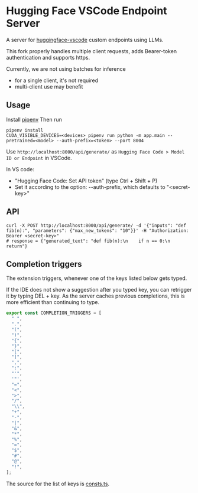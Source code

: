 # Hugging Face VSCode Endpoint Server

A server for [huggingface-vscode](https://github.com/huggingface/huggingface-vscode) custom endpoints using LLMs.

This fork properly handles multiple client requests, adds Bearer-token authentication and supports https.

Currently, we are not using batches for inference
  * for a single client, it's not required
  * multi-client use may benefit

## Usage

Install [pipenv](https://pipenv.pypa.io/en/latest/installation/#preferred-installation-of-pipenv)
Then run

```shell
pipenv install
CUDA_VISIBLE_DEVICES=<devices> pipenv run python -m app.main --pretrained=<model> --auth-prefix=<token> --port 8004

```

Use `http://localhost:8000/api/generate/` as `Hugging Face Code > Model ID or Endpoint` in VSCode.

In VS code: 
* "Hugging Face Code: Set API token" (type Ctrl + Shift + P)
* Set it according to the option: --auth-prefix, which defaults to "&lt;secret-key&gt;"

## API

```shell
curl -X POST http://localhost:8000/api/generate/ -d '{"inputs": "def fib(n):", "parameters": {"max_new_tokens": "10"}}' -H "Authorization: Bearer <secret-key>"
# response = {"generated_text": "def fib(n):\n    if n == 0:\n        return"}
```

## Completion triggers
The extension triggers, whenever one of the keys listed below gets typed. 

If the IDE does not show a suggestion after you typed key, you can retrigger it by typing DEL + key. As the server caches previous completions, this is more efficient than continuing to type.

```typescript
export const COMPLETION_TRIGGERS = [
  " ",
  ".",
  "(",
  ")",
  "{",
  "}",
  "[",
  "]",
  ",",
  ":",
  "'",
  '"',
  "=",
  "<",
  ">",
  "/",
  "\\",
  "+",
  "-",
  "|",
  "&",
  "*",
  "%",
  "=",
  "$",
  "#",
  "@",
  "!",
];
```
The source for the list of keys is [consts.ts](https://github.com/huggingface/huggingface-vscode/blob/master/src/globals/consts.ts).
